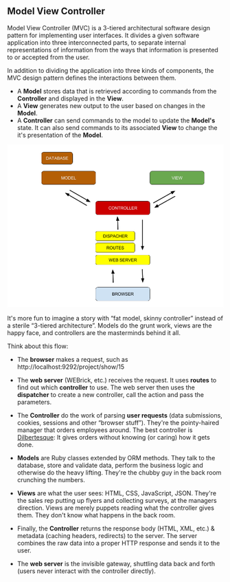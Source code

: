 ## Model View Controller
Model View Controller (MVC) is a 3-tiered architectural software design pattern for implementing user interfaces. It divides a given software application into three interconnected parts, to separate internal representations of information from the ways that information is presented to or accepted from the user.

In addition to dividing the application into three kinds of components, the MVC design pattern defines the interactions between them.

* A **Model** stores data that is retrieved according to commands from the **Controller** and displayed in the **View**.
* A **View** generates new output to the user based on changes in the **Model**.
* A **Controller** can send commands to the model to update the **Model's** state. It can also send commands to its associated **View** to change the it's presentation of the **Model**.

![Model View Controller](../images/MVC.png)

It's more fun to imagine a story with “fat model, skinny controller” instead of a sterile “3-tiered architecture”. Models do the grunt work, views are the happy face, and controllers are the masterminds behind it all.

Think about this flow:

* The **browser** makes a request, such as http://localhost:9292/project/show/15

* The **web server** (WEBrick, etc.) receives the request. It uses **routes** to find out which **controller** to use. The web server then uses the **dispatcher** to create a new controller, call the action and pass the parameters.

* The **Controller** do the work of parsing **user requests** (data submissions, cookies, sessions and other  “browser stuff”). They're the pointy-haired manager that orders employees around. The best controller is [Dilbertesque](http://dilbert.com/): It gives orders without knowing (or caring) how it gets done.

* **Models** are Ruby classes extended by ORM methods. They talk to the database, store and validate data, perform the business logic and otherwise do the heavy lifting. They're the chubby guy in the back room crunching the numbers.

* **Views** are what the user sees: HTML, CSS, JavaScript, JSON. They're the sales rep putting up flyers and collecting surveys, at the managers direction. Views are merely puppets reading what the controller gives them. They don't know what happens in the back room.

* Finally, the **Controller** returns the response body (HTML, XML, etc.) & metadata (caching headers, redirects) to the server. The server combines the raw data into a proper HTTP response and sends it to the user.

* The **web server** is the invisible gateway, shuttling data back and forth (users never interact with the controller directly).

